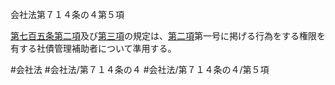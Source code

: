 会社法第７１４条の４第５項

[第七百五条第二項](会社法＿＿＿＿第７０５条第２項)及び[第三項](会社法＿＿＿＿第７１４条の４第３項)の規定は、[第二項](会社法＿＿＿＿第７１４条の４第２項)第一号に掲げる行為をする権限を有する社債管理補助者について準用する。

#会社法
#会社法/第７１４条の４
#会社法/第７１４条の４/第５項
